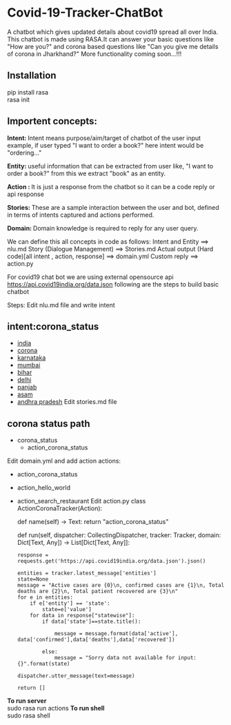 # Covid-19-Tracker-ChatBot
A chatbot which gives updated details about covid19 spread all over India. This chatbot is made using RASA.It can answer your basic questions like "How are you?" and corona based questions like "Can you give me details of corona in Jharkhand?" More functionality coming soon...!!!

<h2>Installation </h2>
pip install rasa <br>
rasa init <br>

<h2>   Importent concepts:  </h2>

<b> Intent: </b>
Intent means purpose/aim/target of chatbot of the user input example, if user typed "I want to order a book?" here intent would be "ordering..." <br>

<b> Entity: </b>
useful information that can be extracted from user like, "I want to order a book?" from this we extract "book" as an entity. <br>

<b> Action : </b>
It is just a response from the chatbot so it can be a code reply or api response <br>

<b> Stories: </b>
These are a sample interaction between the user and bot, defined in terms of intents captured and actions performed.   <br>

<b> Domain:  </b>
Domain knowledge is required to reply for any user query.  <br>

We can define this all concepts in code as follows:
Intent and Entity ==> nlu.md
Story (Dialogue Management) ==> Stories.md
Actual output (Hard code)[all intent , action, response] ==> domain.yml
Custom reply ==> action.py


For covid19 chat bot we are using external opensource api https://api.covid19india.org/data.json following are the steps to build basic chatbot

Steps:
Edit nlu.md file and write intent

## intent:corona_status
- [india](state)
- [corona](state)
- [karnataka](state)
- [mumbai](state)
- [bihar](state)
- [delhi](state)
- [panjab](state)
- [asam](state)
- [andhra pradesh](state)
Edit stories.md file
## corona status path 
* corona_status
  - action_corona_status

Edit domain.yml and add action
actions:
  - action_corona_status
  - action_hello_world
  - action_search_restaurant
Edit action.py
class ActionCoronaTracker(Action):

    def name(self) -> Text:
        return "action_corona_status"

    def run(self, dispatcher: CollectingDispatcher,
            tracker: Tracker,
            domain: Dict[Text, Any]) -> List[Dict[Text, Any]]:
        
        response = requests.get('https://api.covid19india.org/data.json').json()

        entities = tracker.latest_message['entities']
        state=None
        message = "Active cases are {0}\n, confirmed cases are {1}\n, Total deaths are {2}\n, Total patient recovered are {3}\n"
        for e in entities:
            if e['entity'] == 'state':
                state=e['value']
            for data in response["statewise"]:
                if data['state']==state.title():
                    
                    message = message.format(data['active'], data['confirmed'],data['deaths'],data['recovered'])

                else:
                    message = "Sorry data not available for input: {}".format(state)
            
        dispatcher.utter_message(text=message)

        return []
        
<b>To run server </b> <br>
    sudo rasa run actions
<b>To run shell </b>  <br>
    sudo rasa shell
